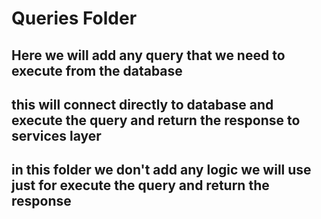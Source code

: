 # Queries Folder

## Here we will add any query that we need to execute from the database

## this will connect directly to database and execute the query and return the response to services layer

## in this folder we don't add any logic we will use just for execute the query and return the response
